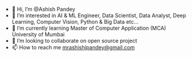 - 👋 Hi, I’m @Ashish Pandey
- 👀 I’m interested in AI & ML Engineer, Data Scientist, Data Analyst, Deep Learning, Computer Vision, Python & Big Data etc... 
- 🌱 I’m currently learning Master of Computer Application (MCA) University of Mumbai
- 💞️ I’m looking to collaborate on open source project
- 📫 How to reach me mrashishjpandey@gmail.com

<!---
Ashish Pandey is a ✨ special ✨ repository because its `README.md` (this file) appears on your GitHub profile.
You can click the Preview link to take a look at your changes.
--->
